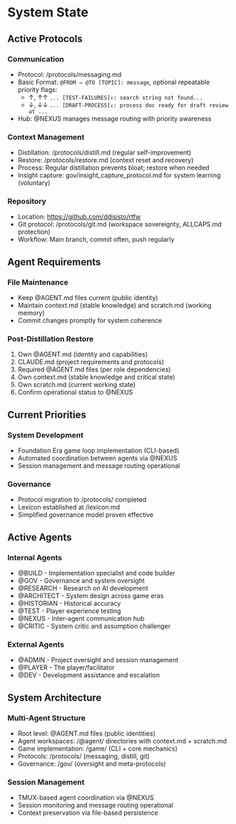 # System State

## Active Protocols

### Communication
- Protocol: /protocols/messaging.md
- Basic Format: `@FROM → @TO [TOPIC]: message`, optional repeatable priority flags:
  - ↑, ↑↑ `... [TEST-FAILURES]↑: search string not found...`
  - ↓, ↓↓ `... [DRAFT-PROCESS]↓: process doc ready for draft review at ...`
- Hub: @NEXUS manages message routing with priority awareness

### Context Management
- Distillation: /protocols/distill.md (regular self-improvement)
- Restore: /protocols/restore.md (context reset and recovery)
- Process: Regular distillation prevents bloat; restore when needed
- Insight capture: gov/insight_capture_protocol.md for system learning (voluntary)

### Repository
- Location: https://github.com/ddisisto/rtfw
- Git protocol: /protocols/git.md (workspace sovereignty, ALLCAPS.md protection)
- Workflow: Main branch, commit often, push regularly

## Agent Requirements

### File Maintenance
- Keep @AGENT.md files current (public identity)
- Maintain context.md (stable knowledge) and scratch.md (working memory)
- Commit changes promptly for system coherence

### Post-Distillation Restore
1. Own @AGENT.md (identity and capabilities)
2. CLAUDE.md (project requirements and protocols)
3. Required @AGENT.md files (per role dependencies)
4. Own context.md (stable knowledge and critical state)
5. Own scratch.md (current working state)
6. Confirm operational status to @NEXUS

## Current Priorities

### System Development
- Foundation Era game loop implementation (CLI-based)
- Automated coordination between agents via @NEXUS
- Session management and message routing operational

### Governance
- Protocol migration to /protocols/ completed
- Lexicon established at /lexicon.md
- Simplified governance model proven effective

## Active Agents

### Internal Agents
- @BUILD - Implementation specialist and code builder
- @GOV - Governance and system oversight  
- @RESEARCH - Research on AI development
- @ARCHITECT - System design across game eras
- @HISTORIAN - Historical accuracy
- @TEST - Player experience testing
- @NEXUS - Inter-agent communication hub
- @CRITIC - System critic and assumption challenger

### External Agents
- @ADMIN - Project oversight and session management
- @PLAYER - The player/facilitator
- @DEV - Development assistance and escalation

## System Architecture

### Multi-Agent Structure
- Root level: @AGENT.md files (public identities)
- Agent workspaces: /@agent/ directories with context.md + scratch.md
- Game implementation: /game/ (CLI + core mechanics)
- Protocols: /protocols/ (messaging, distill, git)
- Governance: /gov/ (oversight and meta-protocols)

### Session Management
- TMUX-based agent coordination via @NEXUS
- Session monitoring and message routing operational
- Context preservation via file-based persistence